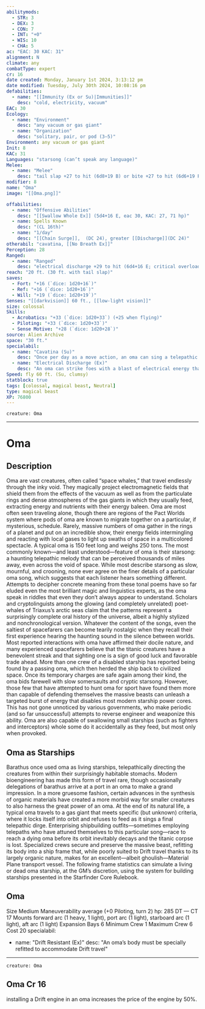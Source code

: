 ```yaml
---
abilitymods:
  - STR: 3
  - DEX: 3
  - CON: 7
  - INT: "+0"
  - WIS: 10
  - CHA: 5 
ac: "EAC: 30 KAC: 31" 
alignment: N
climate: any
combatType: expert
cr: 16
date created: Monday, January 1st 2024, 3:13:12 pm
date modified: Tuesday, July 30th 2024, 10:08:16 pm
defabilities:
  - name: "[[Immunity (Ex or Su)|Immunities]]"
    desc: "cold, electricity, vacuum"
EAC: 30
Ecology:
  - name: "Environment"
    desc: "any vacuum or gas giant"
  - name: "Organization"
    desc: "solitary, pair, or pod (3–5)"
Environment: any vacuum or gas giant
Init: 8
KAC: 31
Languages: "starsong (can’t speak any language)"
Melee:
  - name: "Melee"
    desc: "tail slap +27 to hit (6d8+19 B) or bite +27 to hit (6d6+19 P plus swallow whole)"
modifier: 8
name: "Oma"
image: "[[Oma.png]]"

offabilities:
  - name: "Offensive Abilities"
    desc: "[[Swallow Whole Ex]] (5d4+16 E, eac 30, KAC: 27, 71 hp)"
  - name: Spells Known 
    desc: "(CL 16th)"
  - name: "1/day"
    desc: "[[Chain Surge]],  (DC 24), greater [[Discharge]](DC 24)"
otherabil: "cavatina, [[No Breath Ex]]"
Perception: 28
Ranged:
  - name: "Ranged"
    desc: "electrical discharge +29 to hit (6d4+16 E; critical overload [DC 24])"
reach: "20 ft. (30 ft. with tail slap)"
saves:
  - Fort: "+16 (`dice: 1d20+16`)"
  - Ref: "+16 (`dice: 1d20+16`)"
  - Will: "+19 (`dice: 1d20+19`)" 
Senses: "[[darkvision]] 60 ft., [[low-light vision]]"
size: colossal
Skills:
  - Acrobatics: "+33 (`dice: 1d20+33`) (+25 when flying)"
  - Piloting: "+33 (`dice: 1d20+33`)"
  - Sense Motive: "+28 (`dice: 1d20+28`)" 
source: Alien Archive
space: "30 ft."
specialabil:
  - name: "Cavatina (Su)"
    desc: "Once per day as a move action, an oma can sing a telepathic song that either encourages its friends or dispirits its foes. The oma can grant a +2 morale bonus to ability checks, attack rolls, and skill checks to all allies within 60 feet. Alternatively, the oma can cause all enemies within 60 feet who fail DC 24 Will saving throws to take a –2 penalty to ability checks, attack rolls, and skill checks. This bonus or penalty lasts for 8 rounds."
  - name: "Electrical Discharge (Ex)"
    desc: "An oma can strike foes with a blast of electrical energy that has a range increment of 120 feet. When an oma scores a critical hit with its electric discharge, the target must succeed at a DC 24 Reflex save or technological items held by the target are unusable and do not provide any benefit to their wielder for 1 minute."
Speed: fly 60 ft. (Su, clumsy) 
statblock: true
tags: [colossal, magical beast, Neutral]
type: magical beast
XP: 76800 
---
```


```statblock
creature: Oma
```

---

# Oma

## Description

Oma are vast creatures, often called “space whales,” that travel endlessly through the inky void. They magically project electromagnetic fields that shield them from the effects of the vacuum as well as from the particulate rings and dense atmospheres of the gas giants in which they usually feed, extracting energy and nutrients with their energy baleen. Oma are most often seen traveling alone, though there are regions of the Pact Worlds system where pods of oma are known to migrate together on a particular, if mysterious, schedule. Rarely, massive numbers of oma gather in the rings of a planet and put on an incredible show, their energy fields intermingling and reacting with local gases to light up swaths of space in a multicolored spectacle. A typical oma is 150 feet long and weighs 250 tons.
The most commonly known—and least understood—feature of oma is their starsong: a haunting telepathic melody that can be perceived thousands of miles away, even across the void of space. While most describe starsong as slow, mournful, and crooning, none ever agree on the finer details of a particular oma song, which suggests that each listener hears something different. Attempts to decipher concrete meaning from these tonal poems have so far eluded even the most brilliant magic and linguistics experts, as the oma speak in riddles that even they don’t always appear to understand. Scholars and cryptolinguists among the glowing (and completely unrelated) poet-whales of Triaxus’s arctic seas claim that the patterns represent a surprisingly complete oral history of the universe, albeit a highly stylized and nonchronological version. Whatever the content of the songs, even the saltiest of spacefarers can become tearily nostalgic when they recall their first experience hearing the haunting sound in the silence between worlds.
Most reported interactions with oma have affirmed their docile nature, and many experienced spacefarers believe that the titanic creatures have a benevolent streak and that sighting one is a sign of good luck and favorable trade ahead. More than one crew of a disabled starship has reported being found by a passing oma, which then herded the ship back to civilized space. Once its temporary charges are safe again among their kind, the oma bids farewell with slow somersaults and cryptic starsong. However, those few that have attempted to hunt oma for sport have found them more than capable of defending themselves
the massive beasts can unleash a targeted burst of energy that disables most modern starship power cores. This has not gone unnoticed by various governments, who make periodic (and so far unsuccessful) attempts to reverse engineer and weaponize this ability. Oma are also capable of swallowing small starships (such as fighters and interceptors) whole
some do it accidentally as they feed, but most only when provoked.

## Oma as Starships

Barathus once used oma as living starships, telepathically directing the creatures from within their surprisingly habitable stomachs. Modern bioengineering has made this form of travel rare, though occasionally delegations of barathus arrive at a port in an oma to make a grand impression. In a more gruesome fashion, certain advances in the synthesis of organic materials have created a more morbid way for smaller creatures to also harness the great power of an oma. At the end of its natural life, a typical oma travels to a gas giant that meets specific (but unknown) criteria, where it locks itself into orbit and refuses to feed as it sings a final telepathic dirge. Enterprising shipbuilding outfits—sometimes employing telepaths who have attuned themselves to this particular song—race to reach a dying oma before its orbit inevitably decays and the titanic corpse is lost. Specialized crews secure and preserve the massive beast, refitting its body into a ship frame that, while poorly suited to Drift travel thanks to its largely organic nature, makes for an excellent—albeit ghoulish—Material Plane transport vessel.
The following frame statistics can simulate a living or dead oma starship, at the GM’s discretion, using the system for building starships presented in the Starfinder Core Rulebook.

## Oma

Size Medium 
Maneuverability average (+0 Piloting, turn 2) 
hp: 285
DT —
CT 17 
Mounts forward arc (1 heavy, 1 light), port arc (1 light), starboard arc (1 light), aft arc (1 light) 
Expansion Bays 6 
Minimum Crew 1
Maximum Crew 6 
Cost 20
specialabil:
  - name: "Drift Resistant (Ex)"
    desc: "An oma’s body must be specially refitted to accommodate Drift travel"
---

```statblock
creature: Oma
```

## Oma Cr 16

installing a Drift engine in an oma increases the price of the engine by 50%.
